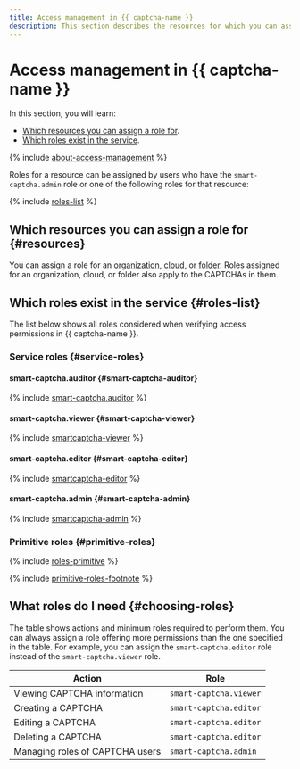 ```yaml
---
title: Access management in {{ captcha-name }}
description: This section describes the resources for which you can assign a role and the roles existing in the service.
---
```


# Access management in {{ captcha-name }}

In this section, you will learn:

* [Which resources you can assign a role for](#resources).
* [Which roles exist in the service](#roles-list).

{% include [about-access-management](../../_includes/iam/about-access-management.md) %}

Roles for a resource can be assigned by users who have the `smart-captcha.admin` role or one of the following roles for that resource:

{% include [roles-list](../../_includes/iam/roles-list.md) %}

## Which resources you can assign a role for {#resources}

You can assign a role for an [organization](../../organization/), [cloud](../../resource-manager/concepts/resources-hierarchy.md#cloud), or [folder](../../resource-manager/concepts/resources-hierarchy.md#folder). Roles assigned for an organization, cloud, or folder also apply to the CAPTCHAs in them.

## Which roles exist in the service {#roles-list}

The list below shows all roles considered when verifying access permissions in {{ captcha-name }}.

### Service roles {#service-roles}

#### smart-captcha.auditor {#smart-captcha-auditor}

{% include [smart-captcha.auditor](../../_roles/smart-captcha/auditor.md) %}

#### smart-captcha.viewer {#smart-captcha-viewer}

{% include [smartcaptcha-viewer](../../_roles/smart-captcha/viewer.md) %}

#### smart-captcha.editor {#smart-captcha-editor}

{% include [smartcaptcha-editor](../../_roles/smart-captcha/editor.md) %}

#### smart-captcha.admin {#smart-captcha-admin}

{% include [smartcaptcha-admin](../../_roles/smart-captcha/admin.md) %}

### Primitive roles {#primitive-roles}

{% include [roles-primitive](../../_includes/roles-primitive.md) %}

{% include [primitive-roles-footnote](../../_includes/primitive-roles-footnote.md) %}

## What roles do I need {#choosing-roles}

The table shows actions and minimum roles required to perform them. You can always assign a role offering more permissions than the one specified in the table. For example, you can assign the `smart-captcha.editor` role instead of the `smart-captcha.viewer` role.

| Action | Role |
----- | -----
| Viewing CAPTCHA information | `smart-captcha.viewer` |
| Creating a CAPTCHA | `smart-captcha.editor` |
| Editing a CAPTCHA | `smart-captcha.editor` |
| Deleting a CAPTCHA | `smart-captcha.editor` |
| Managing roles of CAPTCHA users | `smart-captcha.admin` |
